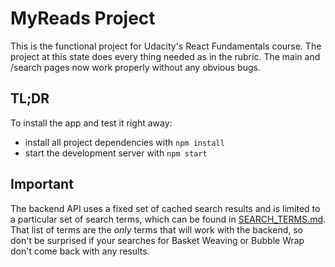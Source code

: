 # MyReads Project

This is the functional project for Udacity's React Fundamentals course. The project at this state does every thing needed as in the rubric. 
The main and /search pages now work properly without any obvious bugs.

## TL;DR

To install the app and test it right away:

* install all project dependencies with `npm install`
* start the development server with `npm start`

## Important
The backend API uses a fixed set of cached search results and is limited to a particular set of search terms, which can be found in [SEARCH_TERMS.md](SEARCH_TERMS.md). That list of terms are the _only_ terms that will work with the backend, so don't be surprised if your searches for Basket Weaving or Bubble Wrap don't come back with any results.
